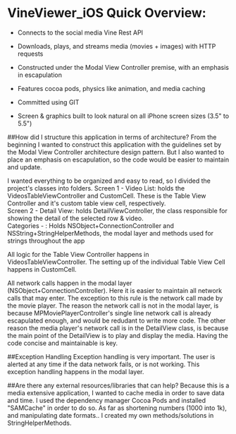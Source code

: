 # VineViewer_iOS Quick Overview:
- Connects to the social media Vine Rest API
- Downloads, plays, and streams media (movies + images) with HTTP requests
- Constructed under the Modal View Controller premise, with an emphasis in escapulation
- Features cocoa pods,  physics like animation, and media caching
- Committed using GIT


- Screen & graphics built to look natural on all iPhone screen sizes (3.5" to 5.5")

##How did I structure this application in terms of architecture?
From the beginning I wanted to construct this application with the guidelines set by the Modal View Controller architecture design pattern. But I also wanted to place an emphasis on escapulation, so the code would be easier to maintain and update.

I wanted everything to be organized and easy to read, so I divided the project's classes into folders. 
Screen 1 - Video List: holds the VideosTableViewController and CustomCell. These is the Table View Controller and it's custom table view cell, respectively. <br>
Screen 2 - Detail View: holds DetailViewController, the class responsible for showing the detail of the selected row & video.<br>
Categories - : Holds NSObject+ConnectionController and NSString+StringHelperMethods, the modal layer and methods used for strings throughout the app<br>

All logic for the Table View Controller happens in VideosTableViewController. The setting up of the individual Table View Cell happens in CustomCell. 

All network calls happen in the modal layer (NSObject+ConnectionController). Here it is easier to maintain all network calls that may enter. The exception to this rule is the network call made by the movie player. The reason the network call is not in the modal layer, is because MPMoviePlayerController's single line network call is already escapulated enough, and would be redudant to write more code. The other reason the media player's network call is in the DetailView class, is because the main point of the DetailView is to play and display the media. Having the code concise and maintainable is key.

##Exception Handling
Exception handling is very important. The user is alerted at any time if the data network fails, or is not working. This exception handling happens in the modal layer.

##Are there any external resources/libraries that can help?
Because this is a media extensive application, I wanted to cache media in order to save data and time. I used the dependency manager Cocoa Pods and installed "SAMCache" in order to do so. As far as shortening numbers (1000 into 1k), and manipulating date formats.. I created my own methods/solutions in StringHelperMethods.

